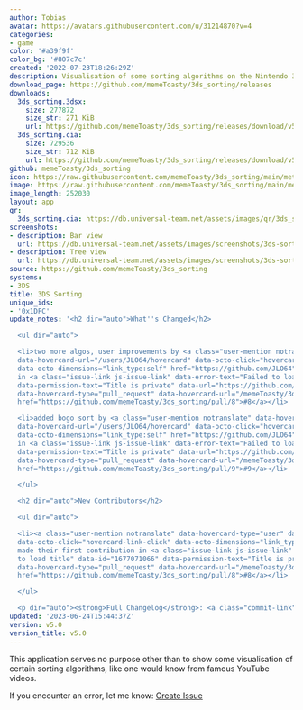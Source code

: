 ```yaml
---
author: Tobias
avatar: https://avatars.githubusercontent.com/u/31214870?v=4
categories:
- game
color: '#a39f9f'
color_bg: '#807c7c'
created: '2022-07-23T18:26:29Z'
description: Visualisation of some sorting algorithms on the Nintendo 3DS
download_page: https://github.com/memeToasty/3ds_sorting/releases
downloads:
  3ds_sorting.3dsx:
    size: 277872
    size_str: 271 KiB
    url: https://github.com/memeToasty/3ds_sorting/releases/download/v5.0/3ds_sorting.3dsx
  3ds_sorting.cia:
    size: 729536
    size_str: 712 KiB
    url: https://github.com/memeToasty/3ds_sorting/releases/download/v5.0/3ds_sorting.cia
github: memeToasty/3ds_sorting
icon: https://raw.githubusercontent.com/memeToasty/3ds_sorting/main/meta/icon.png
image: https://raw.githubusercontent.com/memeToasty/3ds_sorting/main/meta/banner.png
image_length: 252030
layout: app
qr:
  3ds_sorting.cia: https://db.universal-team.net/assets/images/qr/3ds_sorting-cia.png
screenshots:
- description: Bar view
  url: https://db.universal-team.net/assets/images/screenshots/3ds-sorting/bar-view.png
- description: Tree view
  url: https://db.universal-team.net/assets/images/screenshots/3ds-sorting/tree-view.png
source: https://github.com/memeToasty/3ds_sorting
systems:
- 3DS
title: 3DS Sorting
unique_ids:
- '0x1DFC'
update_notes: '<h2 dir="auto">What''s Changed</h2>

  <ul dir="auto">

  <li>two more algos, user improvements by <a class="user-mention notranslate" data-hovercard-type="user"
  data-hovercard-url="/users/JLO64/hovercard" data-octo-click="hovercard-link-click"
  data-octo-dimensions="link_type:self" href="https://github.com/JLO64">@JLO64</a>
  in <a class="issue-link js-issue-link" data-error-text="Failed to load title" data-id="1677071066"
  data-permission-text="Title is private" data-url="https://github.com/memeToasty/3ds_sorting/issues/8"
  data-hovercard-type="pull_request" data-hovercard-url="/memeToasty/3ds_sorting/pull/8/hovercard"
  href="https://github.com/memeToasty/3ds_sorting/pull/8">#8</a></li>

  <li>added bogo sort by <a class="user-mention notranslate" data-hovercard-type="user"
  data-hovercard-url="/users/JLO64/hovercard" data-octo-click="hovercard-link-click"
  data-octo-dimensions="link_type:self" href="https://github.com/JLO64">@JLO64</a>
  in <a class="issue-link js-issue-link" data-error-text="Failed to load title" data-id="1772352741"
  data-permission-text="Title is private" data-url="https://github.com/memeToasty/3ds_sorting/issues/9"
  data-hovercard-type="pull_request" data-hovercard-url="/memeToasty/3ds_sorting/pull/9/hovercard"
  href="https://github.com/memeToasty/3ds_sorting/pull/9">#9</a></li>

  </ul>

  <h2 dir="auto">New Contributors</h2>

  <ul dir="auto">

  <li><a class="user-mention notranslate" data-hovercard-type="user" data-hovercard-url="/users/JLO64/hovercard"
  data-octo-click="hovercard-link-click" data-octo-dimensions="link_type:self" href="https://github.com/JLO64">@JLO64</a>
  made their first contribution in <a class="issue-link js-issue-link" data-error-text="Failed
  to load title" data-id="1677071066" data-permission-text="Title is private" data-url="https://github.com/memeToasty/3ds_sorting/issues/8"
  data-hovercard-type="pull_request" data-hovercard-url="/memeToasty/3ds_sorting/pull/8/hovercard"
  href="https://github.com/memeToasty/3ds_sorting/pull/8">#8</a></li>

  </ul>

  <p dir="auto"><strong>Full Changelog</strong>: <a class="commit-link" href="https://github.com/memeToasty/3ds_sorting/compare/v4.0...v5.0"><tt>v4.0...v5.0</tt></a></p>'
updated: '2023-06-24T15:44:37Z'
version: v5.0
version_title: v5.0
---
```

This application serves no purpose other than to show some visualisation of certain sorting algorithms, like one would know from famous YouTube videos.

If you encounter an error, let me know: [Create Issue](https://github.com/memeToasty/3ds_sorting/issues/new)